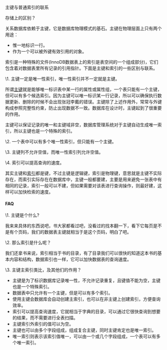 主键与普通索引的联系

存储上的区别？



关系数据库依赖于主键，它是数据库物理模式的基石。主键在物理层面上只有两个用途：

- 惟一地标识一行。
- 作为一个可以被外键有效引用的对象。

索引是一种特殊的文件(InnoDB数据表上的索引是表空间的一个组成部分)，它们包含着对数据表里所有记录的引用指针。下面是主键和索引的一些区别与联系。

\1. 主键一定是唯一性索引，唯一性索引并不一定就是主键。

所谓[主键](http://www.nowamagic.net/librarys/veda/tag/主键)就是能够唯一标识表中某一行的属性或属性组，一个表只能有一个主键，但可以有多个候选索引。因为主键可以唯一标识某一行记录，所以可以确保执行数据更新、删除的时候不会出现张冠李戴的错误。主键除了上述作用外，常常与外键构成参照完整性约束，防止出现数据不一致。数据库在设计时，主键起到了很重要的作用。

主键可以保证记录的唯一和主键域非空，数据库管理系统对于主键自动生成唯一索引，所以主键也是一个特殊的索引。

\2. 一个表中可以有多个唯一性索引，但只能有一个主键。

\3. 主键列不允许空值，而唯一性索引列允许空值。

\4. 索引可以提高查询的速度。

其实主键和[索引](http://www.nowamagic.net/librarys/veda/tag/索引)都是键，不过主键是逻辑键，索引是物理键，意思就是主键不实际存在，而索引实际存在在数据库中，主键一般都要建，主要是用来避免一张表中有相同的记录，索引一般可以不建，但如果需要对该表进行查询操作，则最好建，这样可以加快检索的速度。

#### FAQ

\1. 主键是个什么?

我来来具体的东西说吧，书大家都看过吧，没看过的找本翻一下，看下它每页是不是有个页码，我们的数据表主键就相当于是这个页码，明白了吧。

\2. 那么索引是什么呢？

我们还拿书来说，索引相当于书的目录，有了目录我们可以很快的知道这本书的基本内容和结构，数据索引也一样，它可以加快数据表的查询速度。

\3. 主键主索引类比，及其他们的作用？

- 主键是为了标识数据库记录唯一性，不允许记录重复，且键值不能为空，主键也是一个特殊索引。
- 数据表中只允许有一个主键，但是可以有多个索引。
- 使用主键会数据库会自动创建主索引，也可以在非主键上创建索引，方便查询效率。
- 索引可以提高查询速度，它就相当于字典的目录，可以通过它很快查询到想要的结果，而不需要进行全表扫描。
- 主键索引外索引的值可以为空。
- 主键也可以由多个字段组成，组成复合主键，同时主键肯定也是唯一索引。
- 唯一索引则表示该索引值唯一，可以由一个或几个字段组成，一个表可以有多个唯一索引。